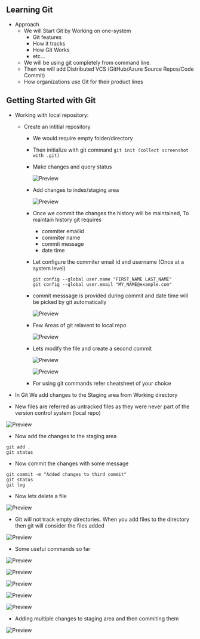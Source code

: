 ## Learning Git

* Approach
   * We will Start Git by Working on one-system
        * Git features
        * How it tracks
        * How Git Works
        * etc…
   * We will be using git completely from command line.
   * Then we will add Distributed VCS (GitHub/Azure Source Repos/Code Commit)
   * How organizations use Git for their product lines

## Getting Started with Git
* Working with local repository: 
    * Create an intitial repository 
        * We would require empty folder/directory
        * Then initialize with git command
            ``` git init (collect screenshot with .git) ```
        * Make changes and query status

            ![Preview](./Images/git8.PNG)

        * Add changes to index/staging area

            ![Preview](./Images/git9.PNG)

        * Once we commit the changes the history will be maintained, To maintain history git requires

          * commiter emailid
          * commiter name
          * commit message
          * date time
        * Let configure the commiter email id and username (Once at a system level)
             ```
             git config --global user.name "FIRST_NAME LAST_NAME"
             git config --global user.email "MY_NAME@example.com"
             ```
        * commit messsage is provided during commit and date time will be picked by git automatically

            ![Preview](./Images/git10.PNG)

        * Few Areas of git relavent to local repo

           ![Preview](./Images/git7.png)

        * Lets modify the file and create a second commit
           
           ![Preview](./Images/git11.PNG)

           ![Preview](./Images/git12.PNG)

        * For using git commands refer cheatsheet of your choice

* In Git We add changes to the Staging area from Working directory
* New files are referred as untracked files as they were never part of the version control system (local repo)

![Preview](./Images/git13.PNG)

* Now add the changes to the staging area

```
git add .
git status
```
* Now commit the changes with some message

```
git commit -m "Added changes to third commit"
git status
git log
```
* Now lets delete a file

![Preview](./Images/git14.PNG)

* Git will not track empty directories. When you add files to the directory then git will consider the files added

![Preview](./Images/git15.PNG)

* Some useful commands so far

![Preview](./Images/git16.PNG)

![Preview](./Images/git17.PNG)

![Preview](./Images/git18.PNG)

![Preview](./Images/git19.PNG)

![Preview](./Images/git20.PNG)

* Adding multiple changes to staging area and then commiting them

![Preview](./Images/git21.PNG)
